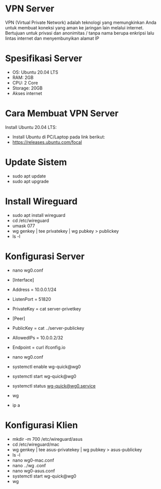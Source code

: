 # VPN Server
VPN (Virtual Private Network) adalah teknologi yang memungkinkan Anda untuk membuat koneksi yang aman ke jaringan lain melalui internet. Bertujuan untuk privasi dan anonimitas / tanpa nama berupa enkripsi lalu lintas internet dan menyembunyikan alamat IP

# Spesifikasi Server 
- OS: Ubuntu 20.04 LTS 
- RAM: 2GB
- CPU: 2 Core
- Storage: 20GB
- Akses internet

# Cara Membuat VPN Server
Install Ubuntu 20.04 LTS:
- Install Ubuntu di PC/Laptop pada link berikut:
- https://releases.ubuntu.com/focal

# Update Sistem
- sudo apt update
- sudo apt upgrade

# Install Wireguard 
- sudo apt install wireguard
- cd /etc/wireguard
- umask 077
- wg genkey | tee privatekey | wg pubkey > publickey
- ls -l

# Konfigurasi Server
- nano wg0.conf
- [Interface]
- Address = 10.0.0.1/24 
- ListenPort = 51820
- PrivateKey = <isi dengan private key server> cat server-privetkey
- [Peer]
- PublicKey = <isi dengan public key klien> cat ../server-publickey
- AllowedIPs = 10.0.0.2/32
- Endpoint = curl ifconfig.io

- nano wg0.conf
- systemctl enable wg-quick@wg0
- systemctl start wg-quick@wg0
- systemctl status wg-quick@wg0.service
- wg
- ip a

# Konfigurasi Klien
- mkdir -m 700 /etc/wireguard/asus
- cd /etc/wireguard/mac
- wg genkey | tee asus-privatekey | wg pubkey > asus-publickey
- ls -l
- nano wg0-mac.conf
- nano ../wg .conf
- nano wg0-asus.conf
- systemctl start wg-quick@wg0
- wg
